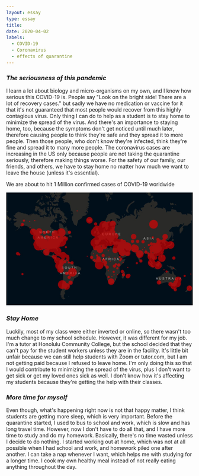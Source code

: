 ```yaml
---
layout: essay
type: essay
title: 
date: 2020-04-02
labels:
  - COVID-19
  - Coronavirus
  - effects of quarantine
---
```

### *The seriousness of this pandemic*
I learn a lot about biology and micro-organisms on my own, and
I know how serious this COVID-19 is. People say "Look on the 
bright side! There are a lot of recovery cases." but sadly we 
have no medication or vaccine for it that it's not guaranteed
that most people would recover from this highly contagious virus. 
Only thing I can do to help as a student is to stay home to 
minimize the spread of the virus. And there's an importance to 
staying home, too, because the symptoms don't get noticed until
much later, therefore causing people to think they're safe and 
they spread it to more people. Then those people, who
don't know they're infected, think they're fine and spread it 
to many more people. The coronavirus cases are increasing in the 
US only because people are not taking the quarantine seriously, 
therefore making things worse. For the safety of our family, 
our friends, and others, we have to stay home no matter how much
we want to leave the house (unless it's essential). 

<i class="globe icon"></i> We are about to hit 1 Million confirmed cases of COVID-19 worldwide 

<img class="ui huge centered rounded image" src="/images/map.JPG">

### *Stay Home*
Luckily, most of my class were either inverted or online, so there
wasn't too much change to my school schedule. However, it was
different for my job. I'm a tutor at Honolulu Community College, 
but the school decided that they can't pay for the student workers
unless they are in the facility. It's little bit unfair because
we can still help students with Zoom or tutor.com, but I am not 
getting paid because I refused to leave home. I'm only doing this
so that I would contribute to minimizing the spread of the virus, 
plus I don't want to get sick or get my loved ones sick as well.
I don't know how it's affecting my students because they're getting
the help with their classes. 

### *More time for myself*
Even though, what's happening right now is not that happy matter, 
I think students are getting more sleep, which is very important. 
Before the quarantine started, I used to bus to school and work, 
which is slow and has long travel time. However, now I don't have
to do all that, and I have more time to study and do my homework.
Basically, there's no time wasted unless I decide to do nothing. 
I started working out at home, which was not at all possible 
when I had school and work, and homework piled one after another.
I can take a nap whenever I want, which helps me with studying for
a longer time. I cook my own healthy meal instead of not really 
eating anything throughout the day. 
<br/>